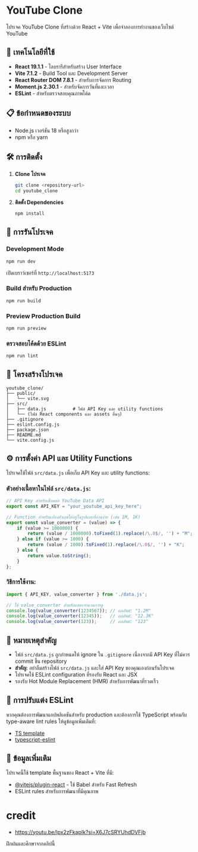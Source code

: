 # YouTube Clone

โปรเจค YouTube Clone ที่สร้างด้วย React + Vite เพื่อจำลองการทำงานของเว็บไซต์ YouTube

## 🚀 เทคโนโลยีที่ใช้

- **React 19.1.1** - ไลบรารีสำหรับสร้าง User Interface
- **Vite 7.1.2** - Build Tool และ Development Server
- **React Router DOM 7.8.1** - สำหรับการจัดการ Routing
- **Moment.js 2.30.1** - สำหรับจัดการวันที่และเวลา
- **ESLint** - สำหรับตรวจสอบคุณภาพโค้ด

## 📋 ข้อกำหนดของระบบ

- Node.js เวอร์ชัน 18 หรือสูงกว่า
- npm หรือ yarn

## 🛠️ การติดตั้ง

1. **Clone โปรเจค**
   ```bash
   git clone <repository-url>
   cd youtube_clone
   ```

2. **ติดตั้ง Dependencies**
   ```bash
   npm install
   ```

## 🚀 การรันโปรเจค

### Development Mode
```bash
npm run dev
```
เปิดเบราว์เซอร์ที่ `http://localhost:5173`

### Build สำหรับ Production
```bash
npm run build
```

### Preview Production Build
```bash
npm run preview
```

### ตรวจสอบโค้ดด้วย ESLint
```bash
npm run lint
```

## 📁 โครงสร้างโปรเจค

```
youtube_clone/
├── public/
│   └── vite.svg
├── src/
│   ├── data.js          # ไฟล์ API Key และ utility functions
│   └── (ไฟล์ React components และ assets อื่นๆ)
├── .gitignore
├── eslint.config.js
├── package.json
├── README.md
└── vite.config.js
```

## ⚙️ การตั้งค่า API และ Utility Functions

โปรเจคใช้ไฟล์ `src/data.js` เพื่อเก็บ API Key และ utility functions:

### ตัวอย่างเนื้อหาในไฟล์ `src/data.js`:
```javascript
// API Key สำหรับเชื่อมต่อ YouTube Data API
export const API_KEY = "your_youtube_api_key_here";

// Function สำหรับแปลงตัวเลขให้อยู่ในรูปแบบที่อ่านง่าย (เช่น 1M, 1K)
export const value_converter = (value) => {
    if (value >= 1000000) {
        return (value / 1000000).toFixed(1).replace(/\.0$/, '') + "M";
    } else if (value >= 1000) {
        return (value / 1000).toFixed(1).replace(/\.0$/, '') + "K";
    } else {
        return value.toString();
    }
};
```

### วิธีการใช้งาน:
```javascript
import { API_KEY, value_converter } from './data.js';

// ใช้ value_converter สำหรับแสดงจำนวนการดู
console.log(value_converter(1234567)); // ผลลัพธ์: "1.2M"
console.log(value_converter(12345));   // ผลลัพธ์: "12.3K"
console.log(value_converter(123));     // ผลลัพธ์: "123"
```

## 📝 หมายเหตุสำคัญ

- ไฟล์ `src/data.js` ถูกกำหนดให้ ignore ใน `.gitignore` เนื่องจากมี API Key ที่ไม่ควร commit ขึ้น repository
- **สำคัญ**: อย่าลืมสร้างไฟล์ `src/data.js` และใส่ API Key ของคุณเองก่อนรันโปรเจค
- โปรเจคใช้ ESLint configuration ที่รองรับ React และ JSX
- รองรับ Hot Module Replacement (HMR) สำหรับการพัฒนาที่รวดเร็ว

## 🔧 การปรับแต่ง ESLint

หากคุณต้องการพัฒนาแอปพลิเคชันสำหรับ production และต้องการใช้ TypeScript พร้อมกับ type-aware lint rules ให้ดูข้อมูลเพิ่มเติมที่:
- [TS template](https://github.com/vitejs/vite/tree/main/packages/create-vite/template-react-ts)
- [typescript-eslint](https://typescript-eslint.io)

## 📄 ข้อมูลเพิ่มเติม

โปรเจคนี้ใช้ template พื้นฐานของ React + Vite ที่มี:
- [@vitejs/plugin-react](https://github.com/vitejs/vite-plugin-react/blob/main/packages/plugin-react) - ใช้ Babel สำหรับ Fast Refresh
- ESLint rules สำหรับการพัฒนาที่มีคุณภาพ

# credit

- https://youtu.be/lpx2zFkapIk?si=X6J7cSRYUhdDVFjb

ฝึกฝนและศึกษาจากคลิปนี้


